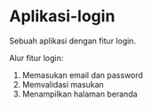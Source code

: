 # Aplikasi-login
Sebuah aplikasi dengan fitur login.

Alur fitur login:
1. Memasukan email dan password
2. Memvalidasi masukan
3. Menampilkan halaman beranda
